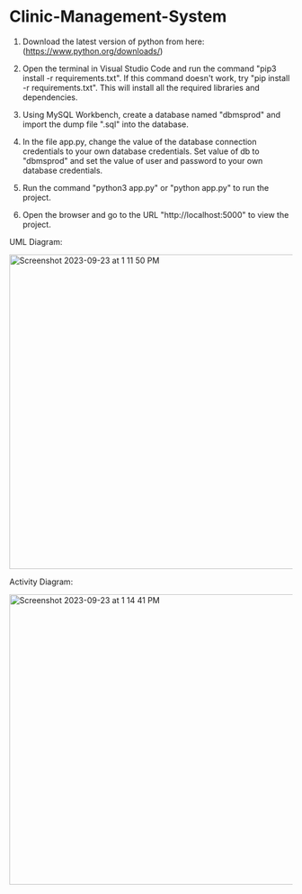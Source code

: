 # Clinic-Management-System

1. Download the latest version of python from here: (https://www.python.org/downloads/)
 
2. Open the terminal in Visual Studio Code and run the command "pip3 install -r requirements.txt". If this command doesn't work, try "pip install -r requirements.txt". This will install all the required libraries and dependencies.
 
3. Using MySQL Workbench, create a database named "dbmsprod" and import the dump file ".sql" into the database.
 
4. In the file app.py, change the value of the database connection credentials to your own database credentials. Set value of db to "dbmsprod" and set the value of user and password to your own database credentials.
 
5. Run the command "python3 app.py" or "python app.py" to run the project.
 
6. Open the browser and go to the URL "http://localhost:5000" to view the project.

UML Diagram:


<img width="559" alt="Screenshot 2023-09-23 at 1 11 50 PM" src="https://github.com/Tejalp99/Clinic-Management-System/assets/115590863/1e08ba47-d5a5-4056-aaca-a997d63c7cd1">


Activity Diagram:

<img width="516" alt="Screenshot 2023-09-23 at 1 14 41 PM" src="https://github.com/Tejalp99/Clinic-Management-System/assets/115590863/567152e3-51f3-4c29-b69e-384eba7ec671">
